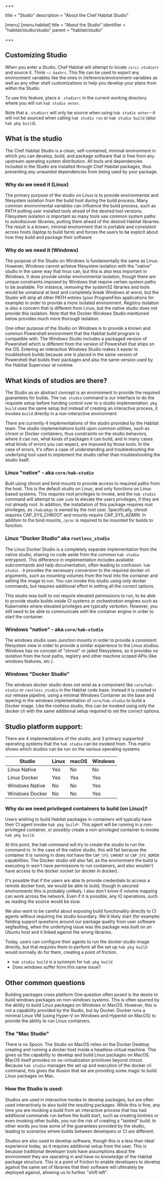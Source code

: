 +++

title = "Studio"
description = "About the Chef Habitat Studio"

[menu]
  [menu.habitat]
    title = "About the Studio"
    identifier = "habitat/studio/studio"
    parent = "habitat/studio"

+++

## Customizing Studio

When you enter a Studio, Chef Habitat will attempt to locate `/src/.studiorc` and
source it. Think `~/.bashrc`. This file can be used to export any
environment variables like the ones in /reference/environment-variables  as well as any other shell
customizations to help you develop your plans from within the Studio.

To use this feature, place a `.studiorc` in the current working directory
where you will run `hab studio enter`.

Note that a `.studiorc` will only be source when using `hab studio enter`--it will not be sourced when calling `hab studio run` or `hab studio build` (also `hab pkg build`).

<!-- ## Scotts goals:
There are two goals I have with this document, the second being a component of the first, but is a major sticking point to selling Habitat right now.

I frequently see questions posed about the Studio that (feel like) there is an assumption that the Studio is providing certain capabilities, when it is often the underlying tools a particular implementation uses that provide those capabilities. In the case of troubleshooting, knowing which implementation you are using leads you to the correct set of tools to diagnose and fix the issue.

The desire to build Habitat packages in CI leads to the question of why we require elevated privileges in order to build.

In order to explain why that is, so that there is a common starting point, my goal is to break down the studio conceptually, and give a brief overview of the differing implementations before talking about the elevated privileges conundrum. -->

## What is the studio

The Chef Habitat Studio is a clean, self-contained, minimal environment in which you can develop, build, and package software that is free from any upstream operating system distribution. All tools and dependencies included in the Studio are installed through Chef Habitat packages, thus preventing any unwanted dependencies from being used by your package.

### Why do we need it (Linux)

The primary purpose of the studio on Linux is to provide environmental and filesystem isolation from the build host during the build process. Many common environmental variables can influence the build process, such as PATH putting user installed tools ahead of the desired tool versions. Filesystem isolation is important as many tools use common system paths to autodiscover libraries, putting them ahead of the desired Habitat libraries. The result is a known, minimal environment that is portable and consistent across hosts (laptop to build farm) and forces the users to be explicit about how they build and package their software

### Why do we need it (Windows)
The purpose of the Studio on Windows is fundamentally the same as Linux. However, Windows cannot achieve filesystem isolation with the "native" studio in the same way that linux can, but this is also less important in Windows. It does provide similar environmental isolation, though there are unique constraints imposed by Windows that require certain system paths to be available. For instance, removing the system32 libraries and tools would be unnatural at best and completely break Windows at worst, but the Studio will strip all other PATH entries (your ProgramFiles applications for example) in order to provide a more isolated environment. Registry isolation is also a concern that is different from Linux, but the native studio does not provide this isolation. Note that the Docker Windows Studio mentioned below provides much more thorough isolation.

One other purpose of the Studio on Windows is to provide a known and common Powershell environment that the Habitat build program is compatible with. The Windows Studio includes a packaged version of Powershell which is different from the version of Powershell that ships on the OS. Entering an interactive Windows Studio makes it easier to troubleshoot builds because one is placed in the same version of Powershell that builds their packages and also the same version used by the Habitat Supervisor at runtime.

## What kinds of studios are there?
The Studio as an abstract concept is an environment to provide the required guarantees for builds. The `hab studio` command is our interface to do the requisite setup before handing control over to a studio implementation. `pkg build` uses the same setup but instead of creating an interactive process, it invokes `build` directly in a non-interactive environment.

There are currently 4 implementations of the studio provided by the Habitat team. The studio implementations build upon common utilities, such as chroot or Docker containers, thus constraints on the studio behaviors, where it can run, what kinds of packages it can build, and in many cases what kinds of errors you can expect, are imposed by those tools. In the case of errors, it's often a case of understanding and troubleshooting the underlying tool used to implement the studio rather than troubleshooting the studio itself.

### Linux "native" - aka `core/hab-studio`
Built using chroot and bind mounts to provide access to required paths from the host. This is the default studio on Linux, and only functions on Linux based systems.  This requires root privileges to invoke, and the `hab studio` command will attempt to use `sudo` to elevate the users privileges, if they are not already root. In addition, the installation of this package requires root privileges, as `/hab/pkgs` is owned by the root user. Specifically, chroot requires CAP_SYS_CHROOT and mounts require CAP_SYS_ADMIN. In addition to the bind mounts, `/proc` is required to be mounted for builds to function.

### Linux "Docker Studio" aka `rootless_studio`
The Linux Docker Studio is a completely separate implementation from the native studio, sharing no code aside from the common `hab studio` entrypoint. This difference in implementation includes available subcommands and help documentation, often leading to confusion.  `hab studio -D` provides the necessary conversion to the required docker cli arguments, such as mounting volumes from the host into the container and setting the image to run. You can invoke this studio using only docker commands,  but requires additional effort in setting all the correct options.

This studio was built to not require elevated permissions to run, to be able to provide studio builds inside CI systems or orchestration engines such as Kubernetes where elevated privileges are typically verboten. However, you still need to be able to communicate with the container engine in order to start the container.

### Windows "native" - aka `core/hab-studio`

The windows studio uses Junction mounts in order to provide a consistent filesystem view in order to provide a similar experience to the Linux studios. Windows has no concept of "chroot" or jailed filesystems, so it provides no isolation from the host paths, registry and other machine scoped APIs (like windows features, etc.).

### Windows "Docker Studio"

The windows docker studio does not exist as a component like `core/hab-studio` or `rootless_studio` in the Habitat code base. Instead it is created in our release pipeline, using a minimal Windows Container as the base and layering in the windows implementation of `core/hab-studio` to build a Docker image. Like the rootless studio, this can be invoked using only the docker cli with the same additional setup required to set the correct options.


## Studio platform support:
There are 4 implementations of the studio, and 3 primary supported operating systems that the `hab studio` can be invoked from. This matrix shows which studios can be run on the various operating systems.

| Studio | Linux | macOS | Windows |
|--------|-------|-------|---------|
Linux Native | Yes | No | No |
Linux Docker | Yes | Yes | Yes |
Windows Native | No | No | Yes |
Windows Docker | No | No | Yes |

### Why do we need privileged containers to build (on Linux)?
Users wishing to build Habitat packages in containers will typically have their CI agent invoke `hab pkg build*`. This agent will be running in a non-privileged container, or possibly create a non-privileged container to invoke `hab pkg build`.

At this point, the hab command will try to create the studio to run the command in. In the case of the native studio, this will fail because the container it is running in does not have the `CAP_SYS_CHROOT` or `CAP_SYS_ADMIN` capabilities.  The Docker studio will also fail, as the environment the build is executing in won't have permissions to run containers,  and also wouldn't have access to the docker socket (or docker in docker).

It's possible that if the users are able to provide credentials to access a remote docker host, we would be able to build, though in secured environments this is probably unlikely. I also don't know if volume mapping can work across the network. Even if it is possible, any IO operations, such as reading the source would be slow.

We also want to be careful about exposing build functionality directly to CI agents without requiring the studio boundary.  We'd likely start (for example) fielding support questions around our package quality from user software segfaulting, when the underlying issue was the package was built on an Ubuntu host and it linked against the wrong libraries.

Today, users can configure their agents to run the docker studio image directly, but that requires them to perform all the set up `hab pkg build` would normally do for them, creating a point of friction.

* `hab studio build` is a synonym for `hab pkg build`
* Does windows suffer from this same issue?

## Other common questions
Building packages cross platform
One question often posed is the desire to build windows packages on non-windows systems. This is often spurred by the ability to build Linux packages on Windows or MacOS. However, this is not a capability provided by the Studio, but by Docker. Docker runs a minimal Linux VM (using Hyper-V on Windows and Hyperkit on MacOS) to provide the ability to run Linux containers.

### The "Mac Studio"
There is no Spoon.  The Studio on MacOS relies on the Docker Desktop creating and running a docker host inside a headless virtual machine. This gives us the capability to develop and build Linux packages on MacOS. MacOS itself provides no os-virtualization primitives beyond chroot. Because `hab studio` manages the set up and execution of the docker cli command, this gives the illusion that we are providing some magic to build Linux packages on Mac.

### How the Studio is used:
Studios are used in interactive modes to develop packages, but are often used interactively to also build the resulting packages. While this is fine, any time you are invoking a build from an interactive process that has had additional commands run before the build start, such as creating binlinks or even invoking other builds, you run the risk of creating a "tainted" build. In other words you lose some of the guarantees provided by the studio, leading to scenarios where builds between developers or CI are different.

Studios are also used to develop software, though this is a less than ideal experience today, as it requires additional setup from the user. This is because traditional developer tools have assumptions about the environment they are operating in and have no knowledge of the Habitat package structure.  This is a point of friction to enable developers to develop against the same set of libraries that their software will ultimately be deployed against, allowing us to further "shift left".
